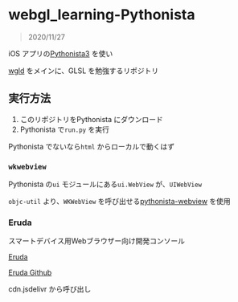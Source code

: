 # webgl_learning-Pythonista

> 2020/11/27

iOS アプリの[Pythonista3](http://omz-software.com/pythonista/) を使い


[wgld](https://wgld.org/) をメインに、GLSL を勉強するリポジトリ




## 実行方法

1) このリポジトリをPythonista にダウンロード
1) Pythonista で`run.py` を実行


Pythonista でないなら`html` からローカルで動くはず


### `wkwebview`

Pythonista の`ui` モジュールにある`ui.WebView` が、`UIWebView`


`objc-util` より、`WKWebView` を呼び出せる[pythonista-webview](https://github.com/mikaelho/pythonista-webview) を使用


### Eruda

スマートデバイス用Webブラウザー向け開発コンソール

[Eruda](https://eruda.liriliri.io/)


[Eruda Github](https://github.com/liriliri/eruda)


cdn.jsdelivr から呼び出し
